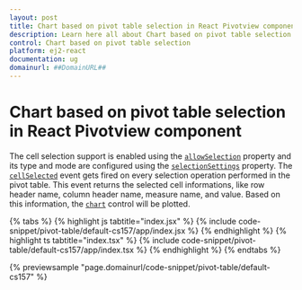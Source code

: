```yaml
---
layout: post
title: Chart based on pivot table selection in React Pivotview component | Syncfusion
description: Learn here all about Chart based on pivot table selection in Syncfusion React Pivotview component of Syncfusion Essential JS 2 and more.
control: Chart based on pivot table selection 
platform: ej2-react
documentation: ug
domainurl: ##DomainURL##
---
```


# Chart based on pivot table selection in React Pivotview component

The cell selection support is enabled using the [`allowSelection`](https://ej2.syncfusion.com/react/documentation/api/pivotview/gridSettings/#allowselection) property and its type and mode are configured using the [`selectionSettings`](https://ej2.syncfusion.com/react/documentation/api/pivotview/pivotSelectionSettings/) property. The [`cellSelected`](https://ej2.syncfusion.com/react/documentation/api/pivotview/#cellselected) event gets fired on every selection operation performed in the pivot table. This event returns the selected cell informations, like row header name, column header name, measure name, and value. Based on this information, the [`chart`](https://ej2.syncfusion.com/react/documentation/chart/getting-started/) control will be plotted.

{% tabs %}
{% highlight js tabtitle="index.jsx" %}
{% include code-snippet/pivot-table/default-cs157/app/index.jsx %}
{% endhighlight %}
{% highlight ts tabtitle="index.tsx" %}
{% include code-snippet/pivot-table/default-cs157/app/index.tsx %}
{% endhighlight %}
{% endtabs %}

 {% previewsample "page.domainurl/code-snippet/pivot-table/default-cs157" %}
